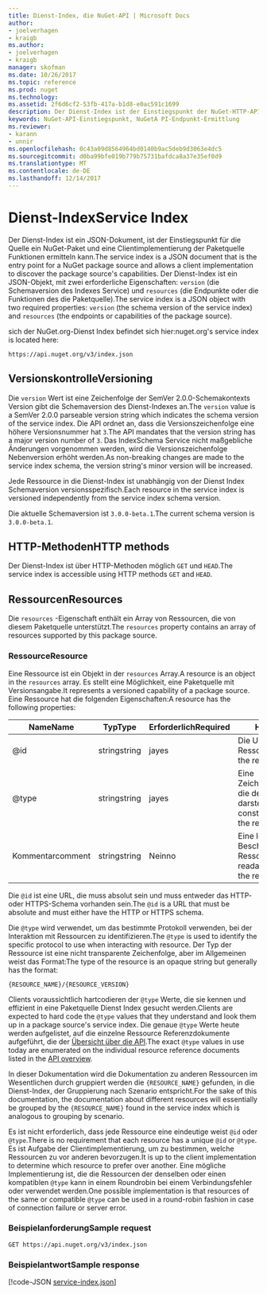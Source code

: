 ```yaml
---
title: Dienst-Index, die NuGet-API | Microsoft Docs
author:
- joelverhagen
- kraigb
ms.author:
- joelverhagen
- kraigb
manager: skofman
ms.date: 10/26/2017
ms.topic: reference
ms.prod: nuget
ms.technology: 
ms.assetid: 2f6d6cf2-53fb-417a-b1d8-e0ac591c1699
description: Der Dienst-Index ist der Einstiegspunkt der NuGet-HTTP-API und listet die Funktionen des Servers.
keywords: NuGet-API-Einstiegspunkt, NuGetA PI-Endpunkt-Ermittlung
ms.reviewer:
- karann
- unnir
ms.openlocfilehash: 0c43a09d8564964bd0140b9ac5deb9d3063e4dc5
ms.sourcegitcommit: d0ba99bfe019b779b75731bafdca8a37e35ef0d9
ms.translationtype: MT
ms.contentlocale: de-DE
ms.lasthandoff: 12/14/2017
---
```

# <a name="service-index"></a><span data-ttu-id="ec1de-104">Dienst-Index</span><span class="sxs-lookup"><span data-stu-id="ec1de-104">Service Index</span></span>

<span data-ttu-id="ec1de-105">Der Dienst-Index ist ein JSON-Dokument, ist der Einstiegspunkt für die Quelle ein NuGet-Paket und eine Clientimplementierung der Paketquelle Funktionen ermitteln kann.</span><span class="sxs-lookup"><span data-stu-id="ec1de-105">The service index is a JSON document that is the entry point for a NuGet package source and allows a client implementation to discover the package source's capabilities.</span></span> <span data-ttu-id="ec1de-106">Der Dienst-Index ist ein JSON-Objekt, mit zwei erforderliche Eigenschaften: `version` (die Schemaversion des Indexes Service) und `resources` (die Endpunkte oder die Funktionen des die Paketquelle).</span><span class="sxs-lookup"><span data-stu-id="ec1de-106">The service index is a JSON object with two required properties: `version` (the schema version of the service index) and `resources`  (the endpoints or capabilities of the package source).</span></span>

<span data-ttu-id="ec1de-107">sich der NuGet.org-Dienst Index befindet sich hier:</span><span class="sxs-lookup"><span data-stu-id="ec1de-107">nuget.org's service index is located here:</span></span>
```
https://api.nuget.org/v3/index.json
```

## <a name="versioning"></a><span data-ttu-id="ec1de-108">Versionskontrolle</span><span class="sxs-lookup"><span data-stu-id="ec1de-108">Versioning</span></span>

<span data-ttu-id="ec1de-109">Die `version` Wert ist eine Zeichenfolge der SemVer 2.0.0-Schemakontexts Version gibt die Schemaversion des Dienst-Indexes an.</span><span class="sxs-lookup"><span data-stu-id="ec1de-109">The `version` value is a SemVer 2.0.0 parseable version string which indicates the schema version of the service index.</span></span>
<span data-ttu-id="ec1de-110">Die API ordnet an, dass die Versionszeichenfolge eine höhere Versionsnummer hat `3`.</span><span class="sxs-lookup"><span data-stu-id="ec1de-110">The API mandates that the version string has a major version number of `3`.</span></span> <span data-ttu-id="ec1de-111">Das IndexSchema Service nicht maßgebliche Änderungen vorgenommen werden, wird die Versionszeichenfolge Nebenversion erhöht werden.</span><span class="sxs-lookup"><span data-stu-id="ec1de-111">As non-breaking changes are made to the service index schema, the version string's minor version will be increased.</span></span>

<span data-ttu-id="ec1de-112">Jede Ressource in die Dienst-Index ist unabhängig von der Dienst Index Schemaversion versionsspezifisch.</span><span class="sxs-lookup"><span data-stu-id="ec1de-112">Each resource in the service index is versioned independently from the service index schema version.</span></span>

<span data-ttu-id="ec1de-113">Die aktuelle Schemaversion ist `3.0.0-beta.1`.</span><span class="sxs-lookup"><span data-stu-id="ec1de-113">The current schema version is `3.0.0-beta.1`.</span></span>

## <a name="http-methods"></a><span data-ttu-id="ec1de-114">HTTP-Methoden</span><span class="sxs-lookup"><span data-stu-id="ec1de-114">HTTP methods</span></span>

<span data-ttu-id="ec1de-115">Der Dienst-Index ist über HTTP-Methoden möglich `GET` und `HEAD`.</span><span class="sxs-lookup"><span data-stu-id="ec1de-115">The service index is accessible using HTTP methods `GET` and `HEAD`.</span></span>

## <a name="resources"></a><span data-ttu-id="ec1de-116">Ressourcen</span><span class="sxs-lookup"><span data-stu-id="ec1de-116">Resources</span></span>

<span data-ttu-id="ec1de-117">Die `resources` -Eigenschaft enthält ein Array von Ressourcen, die von diesem Paketquelle unterstützt.</span><span class="sxs-lookup"><span data-stu-id="ec1de-117">The `resources` property contains an array of resources supported by this package source.</span></span>

### <a name="resource"></a><span data-ttu-id="ec1de-118">Ressource</span><span class="sxs-lookup"><span data-stu-id="ec1de-118">Resource</span></span>

<span data-ttu-id="ec1de-119">Eine Ressource ist ein Objekt in der `resources` Array.</span><span class="sxs-lookup"><span data-stu-id="ec1de-119">A resource is an object in the `resources` array.</span></span> <span data-ttu-id="ec1de-120">Es stellt eine Möglichkeit, eine Paketquelle mit Versionsangabe.</span><span class="sxs-lookup"><span data-stu-id="ec1de-120">It represents a versioned capability of a package source.</span></span> <span data-ttu-id="ec1de-121">Eine Ressource hat die folgenden Eigenschaften:</span><span class="sxs-lookup"><span data-stu-id="ec1de-121">A resource has the following properties:</span></span>

<span data-ttu-id="ec1de-122">Name</span><span class="sxs-lookup"><span data-stu-id="ec1de-122">Name</span></span>          | <span data-ttu-id="ec1de-123">Typ</span><span class="sxs-lookup"><span data-stu-id="ec1de-123">Type</span></span>   | <span data-ttu-id="ec1de-124">Erforderlich</span><span class="sxs-lookup"><span data-stu-id="ec1de-124">Required</span></span> | <span data-ttu-id="ec1de-125">Hinweise</span><span class="sxs-lookup"><span data-stu-id="ec1de-125">Notes</span></span>
------------- | ------ | -------- | -----
@id           | <span data-ttu-id="ec1de-126">string</span><span class="sxs-lookup"><span data-stu-id="ec1de-126">string</span></span> | <span data-ttu-id="ec1de-127">ja</span><span class="sxs-lookup"><span data-stu-id="ec1de-127">yes</span></span>      | <span data-ttu-id="ec1de-128">Die URL der Ressource</span><span class="sxs-lookup"><span data-stu-id="ec1de-128">The URL to the resource</span></span>
@type         | <span data-ttu-id="ec1de-129">string</span><span class="sxs-lookup"><span data-stu-id="ec1de-129">string</span></span> | <span data-ttu-id="ec1de-130">ja</span><span class="sxs-lookup"><span data-stu-id="ec1de-130">yes</span></span>      | <span data-ttu-id="ec1de-131">Eine Zeichenfolgenkonstante, die den Ressourcentyp darstellt.</span><span class="sxs-lookup"><span data-stu-id="ec1de-131">A string constant representing the resource type</span></span>
<span data-ttu-id="ec1de-132">Kommentar</span><span class="sxs-lookup"><span data-stu-id="ec1de-132">comment</span></span>       | <span data-ttu-id="ec1de-133">string</span><span class="sxs-lookup"><span data-stu-id="ec1de-133">string</span></span> | <span data-ttu-id="ec1de-134">Nein</span><span class="sxs-lookup"><span data-stu-id="ec1de-134">no</span></span>       | <span data-ttu-id="ec1de-135">Eine lesbare Beschreibung der Ressource</span><span class="sxs-lookup"><span data-stu-id="ec1de-135">A human readable description of the resource</span></span>

<span data-ttu-id="ec1de-136">Die `@id` ist eine URL, die muss absolut sein und muss entweder das HTTP- oder HTTPS-Schema vorhanden sein.</span><span class="sxs-lookup"><span data-stu-id="ec1de-136">The `@id` is a URL that must be absolute and must either have the HTTP or HTTPS schema.</span></span>

<span data-ttu-id="ec1de-137">Die `@type` wird verwendet, um das bestimmte Protokoll verwenden, bei der Interaktion mit Ressourcen zu identifizieren.</span><span class="sxs-lookup"><span data-stu-id="ec1de-137">The `@type` is used to identify the specific protocol to use when interacting with resource.</span></span> <span data-ttu-id="ec1de-138">Der Typ der Ressource ist eine nicht transparente Zeichenfolge, aber im Allgemeinen weist das Format:</span><span class="sxs-lookup"><span data-stu-id="ec1de-138">The type of the resource is an opaque string but generally has the format:</span></span>

```
{RESOURCE_NAME}/{RESOURCE_VERSION}
```

<span data-ttu-id="ec1de-139">Clients voraussichtlich hartcodieren der `@type` Werte, die sie kennen und effizient in eine Paketquelle Dienst Index gesucht werden.</span><span class="sxs-lookup"><span data-stu-id="ec1de-139">Clients are expected to hard code the `@type` values that they understand and look them up in a package source's service index.</span></span> <span data-ttu-id="ec1de-140">Die genaue `@type` Werte heute werden aufgelistet, auf die einzelne Ressource Referenzdokumente aufgeführt, die der [Übersicht über die API](overview.md#resources-and-schema).</span><span class="sxs-lookup"><span data-stu-id="ec1de-140">The exact `@type` values in use today are enumerated on the individual resource reference documents listed in the [API overview](overview.md#resources-and-schema).</span></span>

<span data-ttu-id="ec1de-141">In dieser Dokumentation wird die Dokumentation zu anderen Ressourcen im Wesentlichen durch gruppiert werden die `{RESOURCE_NAME}` gefunden, in die Dienst-Index, der Gruppierung nach Szenario entspricht.</span><span class="sxs-lookup"><span data-stu-id="ec1de-141">For the sake of this documentation, the documentation about different resources will essentially be grouped by the `{RESOURCE_NAME}` found in the service index which is analogous to grouping by scenario.</span></span> 

<span data-ttu-id="ec1de-142">Es ist nicht erforderlich, dass jede Ressource eine eindeutige weist `@id` oder `@type`.</span><span class="sxs-lookup"><span data-stu-id="ec1de-142">There is no requirement that each resource has a unique `@id` or `@type`.</span></span> <span data-ttu-id="ec1de-143">Es ist Aufgabe der Clientimplementierung, um zu bestimmen, welche Ressourcen zu vor anderen bevorzugen.</span><span class="sxs-lookup"><span data-stu-id="ec1de-143">It is up to the client implementation to determine which resource to prefer over another.</span></span> <span data-ttu-id="ec1de-144">Eine mögliche Implementierung ist, die die Ressourcen der denselben oder einen kompatiblen `@type` kann in einem Roundrobin bei einem Verbindungsfehler oder verwendet werden.</span><span class="sxs-lookup"><span data-stu-id="ec1de-144">One possible implementation is that resources of the same or compatible `@type` can be used in a round-robin fashion in case of connection failure or server error.</span></span>

### <a name="sample-request"></a><span data-ttu-id="ec1de-145">Beispielanforderung</span><span class="sxs-lookup"><span data-stu-id="ec1de-145">Sample request</span></span>

```
GET https://api.nuget.org/v3/index.json
```

### <a name="sample-response"></a><span data-ttu-id="ec1de-146">Beispielantwort</span><span class="sxs-lookup"><span data-stu-id="ec1de-146">Sample response</span></span>

[!code-JSON [service-index.json](./_data/service-index.json)]
